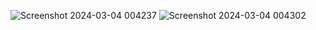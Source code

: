 ![Screenshot 2024-03-04 004237](https://github-production-user-asset-6210df.s3.amazonaws.com/86911300/309574527-da3f068d-d1db-4b36-954c-451e0cedf7f5.png?X-Amz-Algorithm=AWS4-HMAC-SHA256&X-Amz-Credential=AKIAVCODYLSA53PQK4ZA%2F20250318%2Fus-east-1%2Fs3%2Faws4_request&X-Amz-Date=20250318T165615Z&X-Amz-Expires=300&X-Amz-Signature=eedad752be7608c1bbe907dcbd271e201c03cf007bb30a30c4ed8bf8c0a63e21&X-Amz-SignedHeaders=host)
![Screenshot 2024-03-04 004302](https://github-production-user-asset-6210df.s3.amazonaws.com/86911300/309574510-32acdcca-f80a-49b6-8897-691e8720b9bf.png?X-Amz-Algorithm=AWS4-HMAC-SHA256&X-Amz-Credential=AKIAVCODYLSA53PQK4ZA%2F20250318%2Fus-east-1%2Fs3%2Faws4_request&X-Amz-Date=20250318T172245Z&X-Amz-Expires=300&X-Amz-Signature=3f60b69d2d39347525bee1ab4879adc67f84f2d9e831b973f3b042a38900df0e&X-Amz-SignedHeaders=host)
